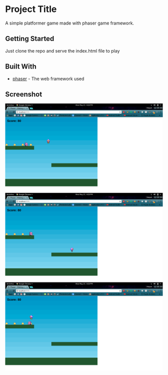 # Project Title

A simple platformer game made with phaser game framework.

## Getting Started

Just clone the repo and serve the index.html file to play
## Built With

* [phaser](https://phaser.io/) - The web framework used

## Screenshot

![image-1](screenshots/image1.png "#1")
![image-2](screenshots/image2.png "#2")
![image-3](screenshots/image3.png "#3")


